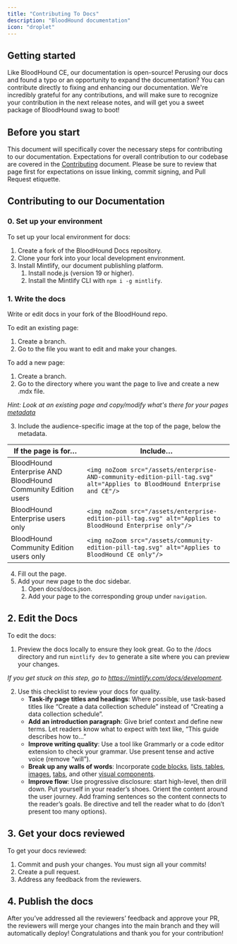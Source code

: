 ```yaml
---
title: "Contributing To Docs"
description: "BloodHound documentation"
icon: "droplet"
---
```


## Getting started

Like BloodHound CE, our documentation is open-source! Perusing our docs and found a typo or an opportunity to expand the documentation? You can contribute directly to fixing and enhancing our documentation. We're incredibly grateful for any contributions, and will make sure to recognize your contribution in the next release notes, and will get you a sweet package of BloodHound swag to boot!

## Before you start

This document will specifically cover the necessary steps for contributing to our documentation. Expectations for overall contribution to our codebase are covered in the [Contributing](https://github.com/SpecterOps/bloodhound-docs/blob/main/./Contributing.md) document. Please be sure to review that page first for expectations on issue linking, commit signing, and Pull Request etiquette.

## Contributing to our Documentation

### 0. Set up your environment
To set up your local environment for docs:

1. Create a fork of the BloodHound Docs repository.
2. Clone your fork into your local development environment.
3. Install Mintlify, our document publishling platform.
   1. Install node.js (version 19 or higher).
   2. Install the Mintlify CLI with `npm i -g mintlify`.

### 1. Write the docs
Write or edit docs in your fork of the BloodHound repo.

To edit an existing page:

1. Create a branch.
2. Go to the file you want to edit and make your changes.

To add a new page:

1. Create a branch.
2. Go to the directory where you want the page to live and create a new .mdx file.

*Hint: Look at an existing page and copy/modify what's there for your pages [metadata](https://mintlify.com/docs/page)*

3. Include the audience-specific image at the top of the page, below the metadata.

| **If the page is for…** | **Include…** |
|------|------|
| BloodHound Enterprise AND BloodHound Community Edition users | `<img noZoom src="/assets/enterprise-AND-community-edition-pill-tag.svg" alt="Applies to BloodHound Enterprise and CE"/>` |
| BloodHound Enterprise users only | `<img noZoom src="/assets/enterprise-edition-pill-tag.svg" alt="Applies to BloodHound Enterprise only"/>` |
| BloodHound Community Edition users only | `<img noZoom src="/assets/community-edition-pill-tag.svg" alt="Applies to BloodHound CE only"/>` |

4. Fill out the page.
5. Add your new page to the doc sidebar.
   1. Open docs/docs.json.
   2. Add your page to the corresponding group under `navigation`.

## 2. Edit the Docs
To edit the docs:
1. Preview the docs locally to ensure they look great. Go to the /docs directory and run `mintlify dev` to generate a site where you can preview your changes.

*If you get stuck on this step, go to https://mintlify.com/docs/development.*

2. Use this checklist to review your docs for quality.
    - **Task-ify page titles and headings**: Where possible, use task-based titles like “Create a data collection schedule” instead of  “Creating a data collection schedule”.
    - **Add an introduction paragraph**: Give brief context and define new terms. Let readers know what to expect with text like, “This guide describes how to…”
    - **Improve writing quality**: Use a tool like Grammarly or a code editor extension to check your grammar. Use present tense and active voice (remove “will”).
    - **Break up any walls of words**: Incorporate [code blocks](https://mintlify.com/docs/content/components/code), [lists, tables](https://mintlify.com/docs/list-table), [images](https://mintlify.com/docs/image-embeds), [tabs](https://mintlify.com/docs/content/components/tabs), and other [visual components](https://mintlify.com/docs/content/components/accordions).
    - **Improve flow**: Use progressive disclosure: start high-level, then drill down. Put yourself in your reader’s shoes. Orient the content around the user journey. Add framing sentences so the content connects to the reader’s goals. Be directive and tell the reader what to do (don’t present too many options).

## 3. Get your docs reviewed
To get your docs reviewed:

1. Commit and push your changes. You must sign all your commits!
2. Create a pull request.
3. Address any feedback from the reviewers.

## 4. Publish the docs
After you’ve addressed all the reviewers’ feedback and approve your PR, the reviewers will merge your changes into the main branch and they will automatically deploy! Congratulations and thank you for your contribution!
